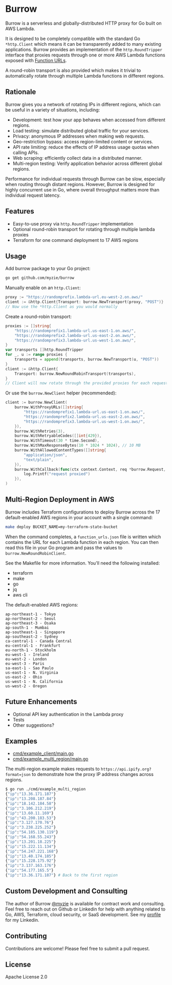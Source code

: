 # Burrow

Burrow is a serverless and globally-distributed HTTP proxy for Go built on
AWS Lambda.

It is designed to be completely compatible with the standard Go `*http.Client`
which means it can be transparently added to many existing applications. Burrow
provides an implementation of the `http.RoundTripper` interface that proxies
requests through one or more AWS Lambda functions exposed with
[Function URLs](https://docs.aws.amazon.com/lambda/latest/dg/urls-configuration.html).

A round-robin transport is also provided which makes it trivial to automatically
rotate through multiple Lambda functions in different regions.

## Rationale

Burrow gives you a network of rotating IPs in different regions, which can be
useful in a variety of situations, including:

- Development: test how your app behaves when accessed from different regions.
- Load testing: simulate distributed global traffic for your services.
- Privacy: anonymous IP addresses when making web requests.
- Geo-restriction bypass: access region-limited content or services.
- API rate limiting: reduce the effects of IP address usage quotas when calling APIs.
- Web scraping: efficiently collect data in a distributed manner.
- Multi-region testing: Verify application behavior across different global regions.

Performance for individual requests through Burrow can be slow, especially when
routing through distant regions. However, Burrow is designed for highly concurrent
use in Go, where overall throughput matters more than individual request latency.

## Features

- Easy-to-use proxy via `http.RoundTripper` implementation
- Optional round-robin transport for rotating through multiple lambda proxies
- Terraform for one command deployment to 17 AWS regions

## Usage

Add burrow package to your Go project:

```bash
go get github.com/myzie/burrow
```

Manually enable on an `http.Client`:

```go
proxy := "https://randomprefix.lambda-url.eu-west-2.on.aws/"
client := &http.Client{Transport: burrow.NewTransport(proxy, "POST")}
// Now use the *http.Client as you would normally
```

Create a round-robin transport:

```go
proxies := []string{
    "https://randomprefix1.lambda-url.us-east-1.on.aws/",
    "https://randomprefix2.lambda-url.us-east-2.on.aws/",
    "https://randomprefix3.lambda-url.us-west-1.on.aws/",
}
var transports []http.RoundTripper
for _, u := range proxies {
    transports = append(transports, burrow.NewTransport(u, "POST"))
}
client := &http.Client{
    Transport: burrow.NewRoundRobinTransport(transports),
}
// Client will now rotate through the provided proxies for each request
```

Or use the `burrow.NewClient` helper (recommended):

```go
client := burrow.NewClient(
    burrow.WithProxyURLs([]string{
        "https://randomprefix1.lambda-url.us-east-1.on.aws/",
        "https://randomprefix2.lambda-url.us-east-2.on.aws/",
        "https://randomprefix3.lambda-url.us-west-1.on.aws/",
    }),
    burrow.WithRetries(3),
    burrow.WithRetryableCodes([]int{429}),
    burrow.WithTimeout(30 * time.Second),
    burrow.WithMaxResponseBytes(10 * 1024 * 1024), // 10 MB
    burrow.WithAllowedContentTypes([]string{
        "application/json",
        "text/plain",
    }),
    burrow.WithCallback(func(ctx context.Context, req *burrow.Request, res *burrow.Response) {
        log.Printf("request proxied")
    }),
)
```

## Multi-Region Deployment in AWS

Burrow includes Terraform configurations to deploy Burrow across the 17
default-enabled AWS regions in your account with a single command:

```bash
make deploy BUCKET_NAME=my-terraform-state-bucket
```

When the command completes, a `function_urls.json` file is written which contains
the URL for each Lambda function in each region. You can then read this file in
your Go program and pass the values to `burrow.NewRoundRobinClient`.

See the Makefile for more information. You'll need the following installed:

- terraform
- make
- go
- jq
- aws cli

The default-enabled AWS regions:

```
ap-northeast-1 - Tokyo
ap-northeast-2 - Seoul
ap-northeast-3 - Osaka
ap-south-1 - Mumbai
ap-southeast-1 - Singapore
ap-southeast-2 - Sydney
ca-central-1 - Canada Central
eu-central-1 - Frankfurt
eu-north-1 - Stockholm
eu-west-1 - Ireland
eu-west-2 - London
eu-west-3 - Paris
sa-east-1 - Sao Paulo
us-east-1 - N. Virginia
us-east-2 - Ohio
us-west-1 - N. California
us-west-2 - Oregon
```

## Future Enhancements

- Optional API key authentication in the Lambda proxy
- Tests
- Other suggestions?

## Examples

- [cmd/example_client/main.go](cmd/example_client/main.go)
- [cmd/example_multi_region/main.go](cmd/example_multi_region/main.go)

The multi-region example makes requests to `https://api.ipify.org?format=json`
to demonstrate how the proxy IP address changes across regions.

```bash
$ go run ./cmd/example_multi_region
{"ip":"13.36.171.187"}
{"ip":"13.208.187.84"}
{"ip":"18.142.184.58"}
{"ip":"3.106.212.219"}
{"ip":"13.60.11.169"}
{"ip":"43.200.183.53"}
{"ip":"3.127.170.76"}
{"ip":"3.238.225.252"}
{"ip":"54.185.130.119"}
{"ip":"54.168.55.243"}
{"ip":"13.201.18.225"}
{"ip":"15.222.11.134"}
{"ip":"54.247.221.168"}
{"ip":"13.40.174.185"}
{"ip":"15.228.175.92"}
{"ip":"3.137.163.176"}
{"ip":"54.177.165.5"}
{"ip":"13.36.171.187"} # Back to the first region
```

## Custom Development and Consulting

The author of Burrow [@myzie](https://github.com/myzie) is available for
contract work and consulting. Feel free to reach out on Github or Linkedin for
help with anything related to Go, AWS, Terraform, cloud security, or SaaS
development. See my [profile](https://github.com/myzie) for my Linkedin.

## Contributing

Contributions are welcome! Please feel free to submit a pull request.

## License

Apache License 2.0
